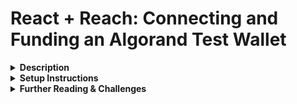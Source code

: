 # React + Reach: Connecting and Funding an Algorand Test Wallet 

<details><summary><strong>Description</strong></summary>
<p>  

To follow along and create the above repository, please see the <a href="https://youtu.be/n9FjHvir74c" target="_blank">companion tutorial video.</a>

This application is a showcase of connecting a React application to an Algorand testnet using Reach and the Algosigner extension. It features connecting to a test wallet and then funding that test wallet with fake funds for use in testing contracts. I kept it rather simple to serve as a bite-sized introduction to dapp development by way of a feature common across many dapps during development.
</p>
</details>
<details><summary><strong>Setup Instructions</strong></summary>
<p>

- clone the repository
- open a terminal to the `reach-react-test` folder 
- from there run the command `yarn install`
- once that has completed run `cd src`
- (if on Windows) run the `wsl` command to switch over to linux
- run the `curl https://raw.githubusercontent.com/reach-sh/reach-lang/master/reach -o reach ; chmod +x reach` command to download reach into the src folder
- run the `./reach version` command to ensure it installed
- run the `REACH_CONNECTOR_MODE=ALGO ./reach devnet` command to start the testnet
- start up a new terminal and navigate to the `reach-react-test` folder 
- now run the `yarn dev` command to run the applications frontend
- navigate to the localhost link given by the above command to view the application

</p>
</details>

<details><summary><strong>Further Reading & Challenges</strong></summary>
<p>  

If you are just getting started with dapp development, I highly recommend the <a href="https://docs.reach.sh/tut.html" target="_blank">Reach tutorial</a>. It will show you the foundation of contract creation using Reach and go from contract interaction through the cli back here to the frontend by the end of the tutorial.  

If after that you’d like a bit of a challenge, <a href="https://github.com/reach-sh/reach-lang/tree/master/examples" target="_blank">Reach has a ton of dapp examples</a> that haven’t been turned into web applications yet; taking the time to transcribe them instead of just copy and pasting them will increase your familiarity with the Reach contract language while connecting those contracts to the frontend will increase your familiarity with the workflow of dapp development.
</p>
</details>